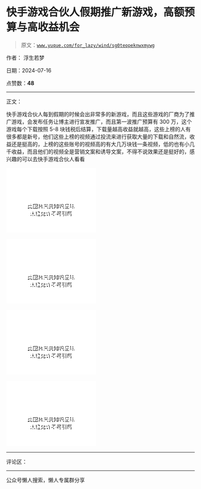 # 快手游戏合伙人假期推广新游戏，高额预算与高收益机会

> 原文：[`www.yuque.com/for_lazy/wind/sg0teopeknwxmywg`](https://www.yuque.com/for_lazy/wind/sg0teopeknwxmywg)

作者： 浮生若梦

日期：2024-07-16

点赞数：**48**

* * *

正文：

快手游戏合伙人每到假期的时候会出非常多的新游戏，而且这些游戏的厂商为了推广游戏，会发布任务让博主进行宣发推广，而且第一波推广预算有 300 万，这个游戏每个下载按照 5-8 块钱税后结算，下载量越高收益就越高，这些上榜的人有很多都是新号，他们这些上榜的视频通过投流来进行获取大量的下载和自然流，收益还是挺高的，上榜的这些账号的视频高的有大几万块钱一条视频，低的也有小几千收益，而且他们的视频全是营销文案和诱导文案，不得不说效果还是挺好的，感兴趣的可以去快手游戏合伙人看看

![](img/83a00c554b49871166d36fd953613fa8.png "None")

![](img/6e0fd7a6520edf40d069534d4b8fc1da.png "None")

![](img/38b306177217cfa696dcdfb33a4091d7.png "None")

![](img/c9828b861a1a764828b452aec5401452.png "None")

* * *

评论区：

* * *

公众号懒人搜索，懒人专属群分享